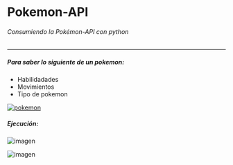 # Pokemon-API
###### Consumiendo la Pokémon-API con python

------------

##### Para saber lo siguiente de un pokemon:
- Habilidadades
- Movimientos
- Tipo de pokemon

[![pokemon](https://upload.wikimedia.org/wikipedia/commons/thumb/9/98/International_Pok%C3%A9mon_logo.svg/1200px-International_Pok%C3%A9mon_logo.svg.png "pokemon")](https://upload.wikimedia.org/wikipedia/commons/thumb/9/98/International_Pok%C3%A9mon_logo.svg/1200px-International_Pok%C3%A9mon_logo.svg.png "pokemon")

##### Ejecución:

![imagen](https://github.com/user-attachments/assets/dabea6a5-dca8-491e-93a8-694bdf580005)

![imagen](https://github.com/user-attachments/assets/6f4ea7f2-c993-4b1c-9eba-628635aafc73)
